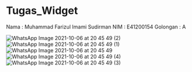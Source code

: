 # Tugas_Widget
Nama : Muhammad Farizul Imami Sudirman 
NIM : E41200154 
Golongan : A

![WhatsApp Image 2021-10-06 at 20 45 49 (2)](https://user-images.githubusercontent.com/80681007/136215576-e50503bc-d061-424d-b51d-16d8b1707dc2.jpeg)
![WhatsApp Image 2021-10-06 at 20 45 49 (1)](https://user-images.githubusercontent.com/80681007/136215585-16c9bca8-8016-4239-8545-e7f056306ac9.jpeg)
![WhatsApp Image 2021-10-06 at 20 45 49](https://user-images.githubusercontent.com/80681007/136215591-8282d6c1-9a4a-4cda-bc39-0b74323a6b2a.jpeg)
![WhatsApp Image 2021-10-06 at 20 45 49 (4)](https://user-images.githubusercontent.com/80681007/136215834-8e91ffa9-1599-4f87-b150-8d2b418303cb.jpeg)
![WhatsApp Image 2021-10-06 at 20 45 49 (3)](https://user-images.githubusercontent.com/80681007/136215841-749c388f-355c-48f6-a07e-39d6a3bb5588.jpeg)
